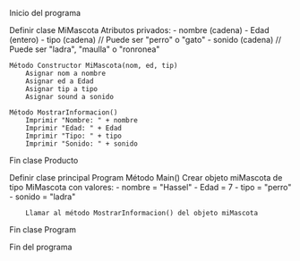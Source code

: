Inicio del programa

Definir clase MiMascota
    Atributos privados:
        - nombre (cadena)
        - Edad (entero)
        - tipo (cadena) // Puede ser "perro" o "gato"
        - sonido (cadena) // Puede ser "ladra", "maulla" o "ronronea"

    Método Constructor MiMascota(nom, ed, tip)
        Asignar nom a nombre
        Asignar ed a Edad
        Asignar tip a tipo
        Asignar sound a sonido

    Método MostrarInformacion()
        Imprimir "Nombre: " + nombre
        Imprimir "Edad: " + Edad
        Imprimir "Tipo: " + tipo
        Imprimir "Sonido: " + sonido
Fin clase Producto

Definir clase principal Program
    Método Main()
        Crear objeto miMascota de tipo MiMascota con valores:
            - nombre = "Hassel"
            - Edad = 7
            - tipo = "perro"
            - sonido = "ladra"

        Llamar al método MostrarInformacion() del objeto miMascota
Fin clase Program

Fin del programa
